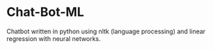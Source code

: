 # Chat-Bot-ML
Chatbot written in python using nltk (language processing) and linear regression with neural networks.
